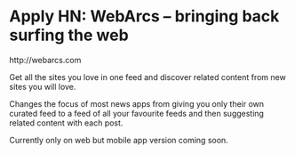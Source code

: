 # Apply HN: WebArcs – bringing back surfing the web

http:&#x2F;&#x2F;webarcs.com<p>Get all the sites you love in one feed and discover related content from new sites you will love.<p>Changes the focus of most news apps from giving you only their own curated feed to a 
feed of all your favourite feeds and then suggesting related content with each post.<p>Currently only on web but mobile app version coming soon.

